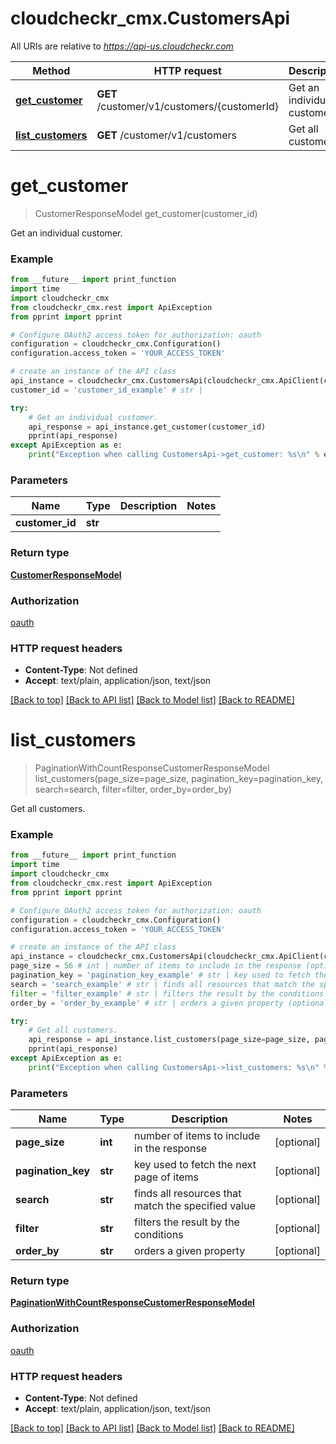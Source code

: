# cloudcheckr_cmx.CustomersApi

All URIs are relative to *https://api-us.cloudcheckr.com*

Method | HTTP request | Description
------------- | ------------- | -------------
[**get_customer**](CustomersApi.md#get_customer) | **GET** /customer/v1/customers/{customerId} | Get an individual customer.
[**list_customers**](CustomersApi.md#list_customers) | **GET** /customer/v1/customers | Get all customers.


# **get_customer**
> CustomerResponseModel get_customer(customer_id)

Get an individual customer.

### Example
```python
from __future__ import print_function
import time
import cloudcheckr_cmx
from cloudcheckr_cmx.rest import ApiException
from pprint import pprint

# Configure OAuth2 access token for authorization: oauth
configuration = cloudcheckr_cmx.Configuration()
configuration.access_token = 'YOUR_ACCESS_TOKEN'

# create an instance of the API class
api_instance = cloudcheckr_cmx.CustomersApi(cloudcheckr_cmx.ApiClient(configuration))
customer_id = 'customer_id_example' # str | 

try:
    # Get an individual customer.
    api_response = api_instance.get_customer(customer_id)
    pprint(api_response)
except ApiException as e:
    print("Exception when calling CustomersApi->get_customer: %s\n" % e)
```

### Parameters

Name | Type | Description  | Notes
------------- | ------------- | ------------- | -------------
 **customer_id** | **str**|  | 

### Return type

[**CustomerResponseModel**](CustomerResponseModel.md)

### Authorization

[oauth](../README.md#oauth)

### HTTP request headers

 - **Content-Type**: Not defined
 - **Accept**: text/plain, application/json, text/json

[[Back to top]](#) [[Back to API list]](../README.md#documentation-for-api-endpoints) [[Back to Model list]](../README.md#documentation-for-models) [[Back to README]](../README.md)

# **list_customers**
> PaginationWithCountResponseCustomerResponseModel list_customers(page_size=page_size, pagination_key=pagination_key, search=search, filter=filter, order_by=order_by)

Get all customers.

### Example
```python
from __future__ import print_function
import time
import cloudcheckr_cmx
from cloudcheckr_cmx.rest import ApiException
from pprint import pprint

# Configure OAuth2 access token for authorization: oauth
configuration = cloudcheckr_cmx.Configuration()
configuration.access_token = 'YOUR_ACCESS_TOKEN'

# create an instance of the API class
api_instance = cloudcheckr_cmx.CustomersApi(cloudcheckr_cmx.ApiClient(configuration))
page_size = 56 # int | number of items to include in the response (optional)
pagination_key = 'pagination_key_example' # str | key used to fetch the next page of items (optional)
search = 'search_example' # str | finds all resources that match the specified value (optional)
filter = 'filter_example' # str | filters the result by the conditions (optional)
order_by = 'order_by_example' # str | orders a given property (optional)

try:
    # Get all customers.
    api_response = api_instance.list_customers(page_size=page_size, pagination_key=pagination_key, search=search, filter=filter, order_by=order_by)
    pprint(api_response)
except ApiException as e:
    print("Exception when calling CustomersApi->list_customers: %s\n" % e)
```

### Parameters

Name | Type | Description  | Notes
------------- | ------------- | ------------- | -------------
 **page_size** | **int**| number of items to include in the response | [optional] 
 **pagination_key** | **str**| key used to fetch the next page of items | [optional] 
 **search** | **str**| finds all resources that match the specified value | [optional] 
 **filter** | **str**| filters the result by the conditions | [optional] 
 **order_by** | **str**| orders a given property | [optional] 

### Return type

[**PaginationWithCountResponseCustomerResponseModel**](PaginationWithCountResponseCustomerResponseModel.md)

### Authorization

[oauth](../README.md#oauth)

### HTTP request headers

 - **Content-Type**: Not defined
 - **Accept**: text/plain, application/json, text/json

[[Back to top]](#) [[Back to API list]](../README.md#documentation-for-api-endpoints) [[Back to Model list]](../README.md#documentation-for-models) [[Back to README]](../README.md)

